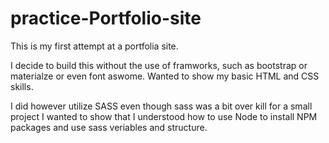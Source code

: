 # practice-Portfolio-site

This is my first attempt at a portfolia site.

I decide to build this without the use of framworks, such as bootstrap or materialze or even font aswome. Wanted to show my basic HTML and CSS skills.

I did however utilize SASS even though sass was a bit over kill for a small project I wanted to show that I understood how to use Node to install NPM packages and use sass veriables and structure.
